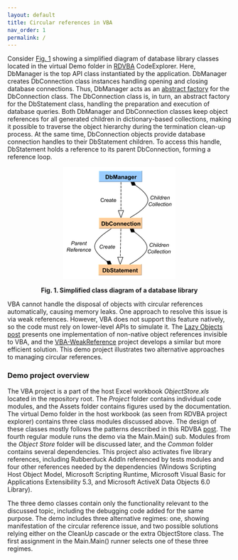 ```yaml
---
layout: default
title: Circular references in VBA
nav_order: 1
permalink: /
---
```


Consider [Fig. 1](#CircularReferences) showing a simplified diagram of database library classes located in the virtual Demo folder in [RDVBA][] CodeExplorer. Here, DbManager is the top API class instantiated by the application. DbManager creates DbConnection class instances handling opening and closing database connections. Thus, DbManager acts as an [abstract factory][OOP in VBA] for the DbConnection class. The DbConnection class is, in turn, an abstract factory for the DbStatement class, handling the preparation and execution of database queries. Both DbManager and DbConnection classes keep object references for all generated children in dictionary-based collections, making it possible to traverse the object hierarchy during the termination clean-up process.  At the same time, DbConnection objects provide database connection handles to their DbStatement children. To access this handle, DbStatement holds a reference to its parent DbConnection, forming a reference loop.

<a name="CircularReferences"></a>  
<div align="center"><img src="https://github.com/pchemguy/ObjectStore/raw/develop/Assets/Diagrams/CircularReference.svg" alt="Circular References" width="50%" /></div>
<p align="center"><b>Fig. 1. Simplified class diagram of a database library</b></p>  

VBA cannot handle the disposal of objects with circular references automatically, causing memory leaks. One approach to resolve this issue is via weak references. However, VBA does not support this feature natively, so the code must rely on lower-level APIs to simulate it. The [Lazy Objects post][Weak Reference] presents one implementation of non-native object references invisible to VBA, and the [VBA-WeakReference][Weak Reference CB] project develops a similar but more efficient solution. This demo project illustrates two alternative approaches to managing circular references.


### Demo project overview

The VBA project is a part of the host Excel workbook *ObjectStore.xls* located in the repository root. The *Project* folder contains individual code modules, and the Assets folder contains figures used by the documentation. The virtual Demo folder in the host workbook (as seen from RDVBA project explorer) contains three class modules discussed above. The design of these classes mostly follows the patterns described in this RDVBA [post][Factories]. The fourth regular module runs the demo via the Main.Main() sub. Modules from the *Object Store* folder will be discussed later, and the *Common* folder contains several dependencies. This project also activates five library references, including Rubberduck AddIn referenced by tests modules and four other references needed by the dependencies (Windows Scripting Host Object Model, Microsoft Scripting Runtime, Microsoft Visual Basic for Applications Extensibility 5.3, and Microsoft ActiveX Data Objects 6.0 Library).

The three demo classes contain only the functionality relevant to the discussed topic, including the debugging code added for the same purpose. The demo includes three alternative regimes: one, showing manifestation of the circular reference issue, and two possible solutions relying either on the CleanUp cascade or the extra ObjectStore class. The first assignment in the Main.Main() runner selects one of these three regimes.


<!-- References -->

[RDVBA]: https://rubberduckvba.com/
[OOP in VBA]: https://rubberduckvba.wordpress.com/2016/01/11/oop-in-vba-immutability-the-factory-pattern/
[Weak Reference]: https://rubberduckvba.wordpress.com/2018/09/11/lazy-object-weak-reference/
[Weak Reference CB]: https://github.com/cristianbuse/VBA-WeakReference
[Factories]: https://rubberduckvba.wordpress.com/2018/04/24/factories-parameterized-object-initialization/
